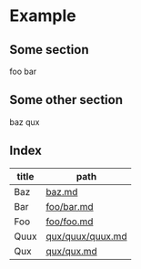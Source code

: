 # Example

## Some section

foo bar

## Some other section

baz qux

<!-- BEGIN generated by takagiy/index-markdown-pages -->
## Index

|title|path|
|----|----|
|Baz|[baz\.md](baz.md)|
|Bar|[foo/bar\.md](foo/bar.md)|
|Foo|[foo/foo\.md](foo/foo.md)|
|Quux|[qux/quux/quux\.md](qux/quux/quux.md)|
|Qux|[qux/qux\.md](qux/qux.md)|
<!-- END generated by takagiy/index-markdown-pages -->